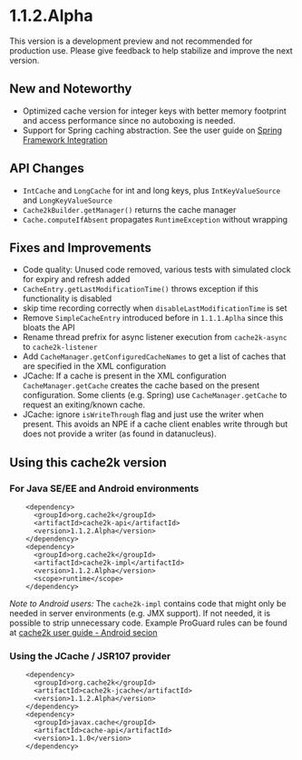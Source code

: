# 1.1.2.Alpha

This version is a development preview and not recommended for production use. Please give feedback to help
stabilize and improve the next version.

## New and Noteworthy

- Optimized cache version for integer keys with better memory footprint and access performance since no autoboxing
  is needed.
- Support for Spring caching abstraction. See the user guide on [Spring Framework Integration](docs/latest/user-guide.html#spring)

## API Changes

- `IntCache` and `LongCache` for int and long keys, plus `IntKeyValueSource` and `LongKeyValueSource`
- `Cache2kBuilder.getManager()` returns the cache manager
- `Cache.computeIfAbsent` propagates `RuntimeException` without wrapping

## Fixes and Improvements

- Code quality: Unused code removed, various tests with simulated clock for expiry and refresh added
- `CacheEntry.getLastModificationTime()` throws exception if this functionality is disabled
- skip time recording correctly when `disableLastModificationTime` is set
- Remove `SimpleCacheEntry` introduced before in `1.1.1.Aplha` since this bloats the API
- Rename thread prefrix for async listener execution from `cache2k-async` to `cache2k-listener`
- Add `CacheManager.getConfiguredCacheNames` to get a list of caches that are specified in the XML configuration
- JCache: If a cache is present in the XML configuration `CacheManager.getCache` creates the cache based on the present configuration.
  Some clients (e.g. Spring) use `CacheManager.getCache` to request an exiting/known cache.
- JCache: ignore `isWriteThrough` flag and just use the writer when present. This avoids an NPE if a cache client enables 
  write through but does not provide a writer (as found in datanucleus).  

## Using this cache2k version

### For Java SE/EE and Android environments

````
    <dependency>
      <groupId>org.cache2k</groupId>
      <artifactId>cache2k-api</artifactId>
      <version>1.1.2.Alpha</version>
    </dependency>
    <dependency>
      <groupId>org.cache2k</groupId>
      <artifactId>cache2k-impl</artifactId>
      <version>1.1.2.Alpha</version>
      <scope>runtime</scope>
    </dependency>
````

_Note to Android users:_ The `cache2k-impl` contains code that might only be needed in server environments (e.g. JMX support).
If not needed, it is possible to strip unnecessary code. Example ProGuard rules can be found at [cache2k user guide - Android secion](https://cache2k.org/docs/latest/user-guide.html#android)

### Using the JCache / JSR107 provider

````
    <dependency>
      <groupId>org.cache2k</groupId>
      <artifactId>cache2k-jcache</artifactId>
      <version>1.1.2.Alpha</version>
    </dependency>
    <dependency>
      <groupId>javax.cache</groupId>
      <artifactId>cache-api</artifactId>
      <version>1.1.0</version>
    </dependency>
````

